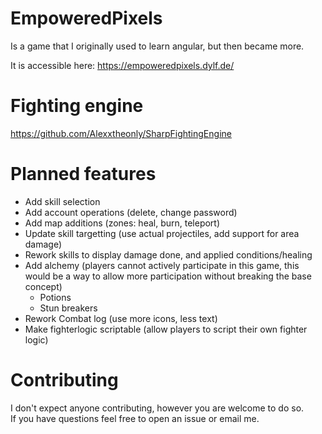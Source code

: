 # EmpoweredPixels
Is a game that I originally used to learn angular, but then became more.

It is accessible here:
https://empoweredpixels.dylf.de/

# Fighting engine
https://github.com/Alexxtheonly/SharpFightingEngine

# Planned features
* Add skill selection
* Add account operations (delete, change password)
* Add map additions (zones: heal, burn, teleport)
* Update skill targetting (use actual projectiles, add support for area damage)
* Rework skills to display damage done, and applied conditions/healing
* Add alchemy (players cannot actively participate in this game, this would be a way to allow more participation without breaking the base concept)
  * Potions
  * Stun breakers
* Rework Combat log (use more icons, less text)
* Make fighterlogic scriptable (allow players to script their own fighter logic)

# Contributing
I don't expect anyone contributing, however you are welcome to do so.   
If you have questions feel free to open an issue or email me.
